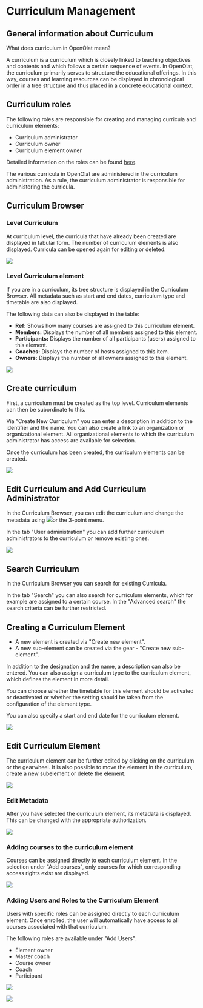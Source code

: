 # Curriculum Management

## General information about Curriculum

What does curriculum in OpenOlat mean?

A curriculum is a curriculum which is closely linked to teaching objectives
and contents and which follows a certain sequence of events. In OpenOlat, the
curriculum primarily serves to structure the educational offerings. In this
way, courses and learning resources can be displayed in chronological order in
a tree structure and thus placed in a concrete educational context.

## Curriculum roles

The following roles are responsible for creating and managing curricula and
curriculum elements:

* Curriculum administrator
* Curriculum owner
* Curriculum element owner

Detailed information on the roles can be found [here](../../manual_admin/usermanagement/index.md).

The various curricula in OpenOlat are administered in the curriculum
administration. As a rule, the curriculum administrator is responsible for
administering the curricula.

## Curriculum Browser

### Level Curriculum

At curriculum level, the curricula that have already been created are
displayed in tabular form. The number of curriculum elements is also
displayed. Curricula can be opened again for editing or deleted.

![](assets/Curriculum_Element.png)

### Level Curriculum element

If you are in a curriculum, its tree structure is displayed in the Curriculum
Browser. All metadata such as start and end dates, curriculum type and
timetable are also displayed.

The following data can also be displayed in the table:

* **Ref:** Shows how many courses are assigned to this curriculum element.
* **Members:** Displays the number of all members assigned to this element.
* **Participants:** Displays the number of all participants (users) assigned to this element.
* **Coaches:** Displays the number of hosts assigned to this item.
* **Owners:** Displays the number of all owners assigned to this element.

![](assets/Curriculum_Element.png)

## Create curriculum

First, a curriculum must be created as the top level. Curriculum elements can
then be subordinate to this.

Via "Create New Curriculum" you can enter a description in addition to the
identifier and the name. You can also create a link to an organization or
organizational element. All organizational elements to which the curriculum
administrator has access are available for selection.

Once the curriculum has been created, the curriculum elements can be created.

![](assets/CurrElement_create_EN.png)

## Edit Curriculum and Add Curriculum Administrator

In the Curriculum Browser, you can edit the curriculum and change the metadata
using ![](assets/Symbol_Bearbeiten.png)or the
3-point menu.

In the tab "User administration" you can add further curriculum administrators
to the curriculum or remove existing ones.

![](assets/Curr_Add_user_EN-2.png)

## Search Curriculum

In the Curriculum Browser you can search for existing Curricula.

In the tab "Search" you can also search for curriculum elements, which for
example are assigned to a certain course. In the "Advanced search" the search
criteria can be further restricted.

## Creating a Curriculum Element

* A new element is created via "Create new element".
* A new sub-element can be created via the gear - "Create new sub-element".

In addition to the designation and the name, a description can also be
entered. You can also assign a curriculum type to the curriculum element,
which defines the element in more detail.

You can choose whether the timetable for this element should be activated or
deactivated or whether the setting should be taken from the configuration of
the element type.

You can also specify a start and end date for the curriculum element.

![](assets/CurrEement_new_EN.png)

## Edit Curriculum Element

The curriculum element can be further edited by clicking on the curriculum or
the gearwheel. It is also possible to move the element in the curriculum,
create a new subelement or delete the element.

![](assets/curriculum_edit_element.png)

### Edit Metadata

After you have selected the curriculum element, its metadata is displayed.
This can be changed with the appropriate authorization.

![](assets/curriculum_meta.png)

### Adding courses to the curriculum element

Courses can be assigned directly to each curriculum element. In the selection
under "Add courses", only courses for which corresponding access rights exist
are displayed.

![](assets/Curriculum_Kurse_hinzu.png)

### Adding Users and Roles to the Curriculum Element

Users with specific roles can be assigned directly to each curriculum element.
Once enrolled, the user will automatically have access to all courses
associated with that curriculum.

The following roles are available under "Add Users":

* Element owner
* Master coach
* Course owner
* Coach
* Participant

![](assets/Curriculum_Benutzer_hinzufuegen.png)

![](assets/Curriculum_Benutzer_hinzufuegen1.png)
